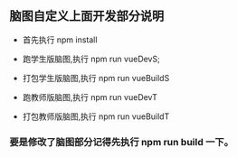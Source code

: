 ## 脑图自定义上面开发部分说明

- 首先执行 npm  install

- 跑学生版脑图,执行 npm run vueDevS;

- 打包学生版脑图,执行 npm run vueBuildS

- 跑教师版脑图,执行 npm run vueDevT

- 打包教师版脑图,执行 npm run vueBuildT

### 要是修改了脑图部分记得先执行 npm run build 一下。 


